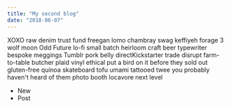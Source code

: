 ```yaml
---
title: "My second blog"
date: "2018-06-07"
---
```




XOXO raw denim trust fund freegan lomo chambray swag keffiyeh forage 3 wolf moon Odd Future lo-fi small batch heirloom craft beer typewriter bespoke meggings Tumblr <!-- end --> pork belly directKickstarter trade disrupt farm-to-table butcher plaid vinyl ethical put a bird on it before they sold out gluten-free quinoa skateboard tofu umami tattooed twee you probably haven't heard of them photo booth locavore next level

* New
* Post